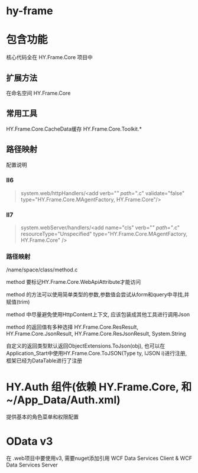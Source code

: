 hy-frame
========

# 包含功能
核心代码全在 HY.Frame.Core 项目中

## 扩展方法
在命名空间 HY.Frame.Core

## 常用工具
HY.Frame.Core.CacheData缓存
HY.Frame.Core.Toolkit.*

## 路径映射
配置说明
### II6
>system.web/httpHandlers/&lt;add verb="*" path="*.c" validate="false" type="HY.Frame.Core.MAgentFactory, HY.Frame.Core"/>

### II7
>system.webServer/handlers/&lt;add name="cls" verb="*" path="*.c" resourceType="Unspecified" type="HY.Frame.Core.MAgentFactory, HY.Frame.Core" />

### 路径映射
/name/space/class/method.c

method 要标记HY.Frame.Core.WebApiAttribute才能访问

method 的方法可以使用简单类型的参数,参数值会尝试从form和query中寻找,并赋值(trim)

method 中尽量避免使用HttpContent上下文, 应该包装成其他工具进行调用Json

method 的返回值有多种选择 HY.Frame.Core.ResResult, HY.Frame.Core.JsonResult, HY.Frame.Core.ResJsonResult, System.String

自定义的返回类型默认返回ObjectExtensions.ToJson(obj), 也可以在Application_Start中使用HY.Frame.Core.ToJSON(Type ty, IJSON i)进行注册, 框架已经为DataTable进行了注册

# HY.Auth 组件(依赖 HY.Frame.Core, 和 ~/App_Data/Auth.xml)

提供基本的角色菜单和权限配置


# OData v3
在 .web项目中要使用v3, 需要nuget添加引用 WCF Data Services Client & WCF Data Services Server


